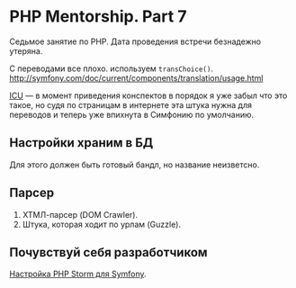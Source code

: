 # PHP Mentorship. Part 7
Седьмое занятие по PHP. Дата проведения встречи безнадежно утеряна.

С переводами все плохо. используем `transChoice()`. http://symfony.com/doc/current/components/translation/usage.html

[ICU](http://symfony.com/doc/current/components/intl.html) — в момент приведения конспектов в порядок я уже забыл что это такое, но судя по страницам в интернете эта штука нужна для переводов и теперь уже впихнута в Симфонию по умолчанию.

## Настройки храним в БД
Для этого должен быть готовый бандл, но название неизветсно.

## Парсер
  1. ХТМЛ-парсер (DOM Crawler).
  2. Штука, которая ходит по урлам (Guzzle).

## Почувствуй себя разработчиком
[Настройка PHP Storm для Symfony](http://akuma.su/blog/phpstorm-rabota-s-symfony2.html).
